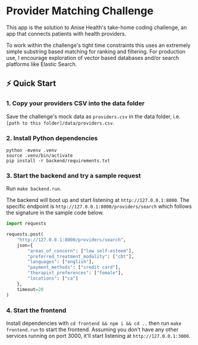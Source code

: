 # Provider Matching Challenge

This app is the solution to Anise Health's take-home coding challenge, an app that connects patients with health providers.

To work within the challenge's tight time constraints this uses an extremely simple substring based matching for ranking and filtering. For production use, I encourage exploration of vector based databases and/or search platforms like Elastic Search.

## ⚡ Quick Start

### 1. Copy your providers CSV into the data folder

Save the challenge's mock data as `providers.csv` in the data folder, i.e. `[path to this folder]/data/providers.csv`.

### 2. Install Python dependencies

```
python -mvenv .venv
source .venv/bin/activate
pip install -r backend/requirements.txt
```

### 3. Start the backend and try a sample request

Run `make backend.run`.

The backend will boot up and start listening at `http://127.0.0.1:8000`. The specific endpoint is `http://127.0.0.1:8000/providers/search` which follows the signature in the sample code below.

```python
import requests

requests.post(
    "http://127.0.0.1:8000/providers/search",
    json={
        "areas_of_concern": ["low self-esteem"],
        "preferred_treatment_modality": ["cbt"],
        "languages": ["english"],
        "payment_methods": ["credit card"],
        "therapist_preferences": ["female"],
        "locations": ["ca"]
    },
    timeout=20
)
```


### 4. Start the frontend

Install dependencies with `cd frontend && npm i && cd ..` then run `make frontend.run` to start the frontend. Assuming you don't have any other services running on port 3000, it'll start listening at `http://127.0.0.1:3000`.
